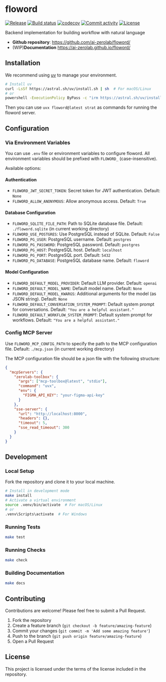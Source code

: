 # floword

[![Release](https://img.shields.io/github/v/release/ai-zerolab/floword)](https://img.shields.io/github/v/release/ai-zerolab/floword)
[![Build status](https://img.shields.io/github/actions/workflow/status/ai-zerolab/floword/main.yml?branch=main)](https://github.com/ai-zerolab/floword/actions/workflows/main.yml?query=branch%3Amain)
[![codecov](https://codecov.io/gh/ai-zerolab/floword/branch/main/graph/badge.svg)](https://codecov.io/gh/ai-zerolab/floword)
[![Commit activity](https://img.shields.io/github/commit-activity/m/ai-zerolab/floword)](https://img.shields.io/github/commit-activity/m/ai-zerolab/floword)
[![License](https://img.shields.io/github/license/ai-zerolab/floword)](https://img.shields.io/github/license/ai-zerolab/floword)

Backend implementation for building workflow with natural language

- **Github repository**: <https://github.com/ai-zerolab/floword/>
- (WIP)**Documentation** <https://ai-zerolab.github.io/floword/>

## Installation

We recommend using [uv](https://github.com/astral-sh/uv) to manage your environment.

```bash
# Install uv
curl -LsSf https://astral.sh/uv/install.sh | sh  # For macOS/Linux
# or
powershell -ExecutionPolicy ByPass -c "irm https://astral.sh/uv/install.ps1 | iex"  # For Windows
```

Then you can use `uvx floword@latest strat` as commands for running the floword server.

## Configuration

### Via Environment Variables

You can use `.env` file or environment variables to configure floword. All environment variables should be prefixed with `FLOWORD_` (case-insensitive).

Available options:

#### Authentication
- `FLOWORD_JWT_SECRET_TOKEN`: Secret token for JWT authentication. Default: `None`
- `FLOWORD_ALLOW_ANONYMOUS`: Allow anonymous access. Default: `True`

#### Database Configuration
- `FLOWORD_SQLITE_FILE_PATH`: Path to SQLite database file. Default: `./floword.sqlite` (in current working directory)
- `FLOWORD_USE_POSTGRES`: Use PostgreSQL instead of SQLite. Default: `False`
- `FLOWORD_PG_USER`: PostgreSQL username. Default: `postgres`
- `FLOWORD_PG_PASSWORD`: PostgreSQL password. Default: `postgres`
- `FLOWORD_PG_HOST`: PostgreSQL host. Default: `localhost`
- `FLOWORD_PG_PORT`: PostgreSQL port. Default: `5432`
- `FLOWORD_PG_DATABASE`: PostgreSQL database name. Default: `floword`

#### Model Configuration
- `FLOWORD_DEFAULT_MODEL_PROVIDER`: Default LLM provider. Default: `openai`
- `FLOWORD_DEFAULT_MODEL_NAME`: Default model name. Default: `None`
- `FLOWORD_DEFAULT_MODEL_KWARGS`: Additional arguments for the model (as JSON string). Default: `None`
- `FLOWORD_DEFAULT_CONVERSATION_SYSTEM_PROMPT`: Default system prompt for conversations. Default: `"You are a helpful assistant."`
- `FLOWORD_DEFAULT_WORKFLOW_SYSTEM_PROMPT`: Default system prompt for workflows. Default: `"You are a helpful assistant."`

### Config MCP Server

Use `FLOWORD_MCP_CONFIG_PATH` to specify the path to the MCP configuration file. Default: `./mcp.json` (in current working directory)

The MCP configuration file should be a json file with the following structure:

```json
{
  "mcpServers": {
    "zerolab-toolbox": {
      "args": ["mcp-toolbox@latest", "stdio"],
      "command": "uvx",
      "env": {
        "FIGMA_API_KEY": "your-figma-api-key"
      }
    },
    "sse-server": {
      "url": "http://localhost:8000",
      "headers": {},
      "timeout": 5,
      "sse_read_timeout": 300
    }
  }
}
```

## Development

### Local Setup

Fork the repository and clone it to your local machine.

```bash
# Install in development mode
make install
# Activate a virtual environment
source .venv/bin/activate  # For macOS/Linux
# or
.venv\Scripts\activate  # For Windows
```

### Running Tests

```bash
make test
```

### Running Checks

```bash
make check
```

### Building Documentation

```bash
make docs
```

## Contributing

Contributions are welcome! Please feel free to submit a Pull Request.

1. Fork the repository
1. Create a feature branch (`git checkout -b feature/amazing-feature`)
1. Commit your changes (`git commit -m 'Add some amazing feature'`)
1. Push to the branch (`git push origin feature/amazing-feature`)
1. Open a Pull Request

## License

This project is licensed under the terms of the license included in the repository.
